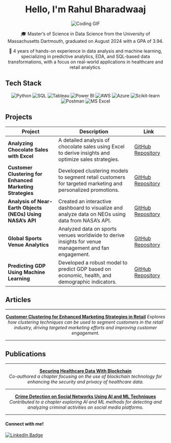 <h1 align="center">
Hello, I'm Rahul Bharadwaaj  
</h1>


<div id="header" align="center">
  <img src="https://media.giphy.com/media/UMyvk17PIo3SiZQWju/giphy.gif" alt="Coding GIF" />

🎓 Master’s of Science in Data Science from the University of Massachusetts Dartmouth, graduated on August 2024 with a GPA of 3.94.

💼 4 years of hands-on experience in data analysis and machine learning, specializing in predictive analytics, EDA, and SQL-based data transformations, with a focus on real-world applications in healthcare and retail analytics.
</div>

##  Tech Stack

<div align="center">
  <img src="https://img.shields.io/badge/Python-3776AB?style=for-the-badge&logo=python&logoColor=white" alt="Python"/>
  <img src="https://img.shields.io/badge/SQL-003B57?style=for-the-badge&logo=postgresql&logoColor=white" alt="SQL"/>
  <img src="https://img.shields.io/badge/Tableau-E97627?style=for-the-badge&logo=tableau&logoColor=white" alt="Tableau"/>
  <img src="https://img.shields.io/badge/Power%20BI-F2C811?style=for-the-badge&logo=powerbi&logoColor=black" alt="Power BI"/>
  <img src="https://img.shields.io/badge/AWS-FF9900?style=for-the-badge&logo=amazonaws&logoColor=white" alt="AWS"/>
  <img src="https://img.shields.io/badge/Azure-0078D4?style=for-the-badge&logo=microsoftazure&logoColor=white" alt="Azure"/>
  <img src="https://img.shields.io/badge/Scikit--Learn-F7931E?style=for-the-badge&logo=scikit-learn&logoColor=white" alt="Scikit-learn"/>
  <img src="https://img.shields.io/badge/Postman-FF6C37?style=for-the-badge&logo=postman&logoColor=white" alt="Postman"/>
  <img src="https://img.shields.io/badge/MS%20Excel-217346?style=for-the-badge&logo=microsoftexcel&logoColor=white" alt="MS Excel"/>
</div>


## Projects

<div align="center">
  
| Project | Description | Link |
|---|---|---|
| **Analyzing Chocolate Sales with Excel** | A detailed analysis of chocolate sales using Excel to derive insights and optimize sales strategies. | [GitHub Repository](https://github.com/rahul-bharadwaaj/Analyzing-Chocolate-Sales-with-Excel) |
| **Customer Clustering for Enhanced Marketing Strategies** | Developed clustering models to segment retail customers for targeted marketing and personalized promotions. | [GitHub Repository](https://github.com/rahul-bharadwaaj/Customer-Clustering-for-Enhanced-Marketing-Strategies-in-Retail-Chain) |
| **Analysis of Near-Earth Objects (NEOs) Using NASA’s API** | Created an interactive dashboard to visualize and analyze data on NEOs using data from NASA’s API. | [GitHub Repository](https://github.com/rahul-bharadwaaj/NEO-Dashboard) |
| **Global Sports Venue Analytics** | Analyzed data on sports venues worldwide to derive insights for venue management and fan engagement. | [GitHub Repository](https://github.com/rahul-bharadwaaj/Sports_Venue_Analytics) |
| **Predicting GDP Using Machine Learning** | Developed a robust model to predict GDP based on economic, health, and demographic indicators. | [GitHub Repository](https://github.com/rahul-bharadwaaj/GDP_Prediction_Project) |

</div>


## Articles

<div align="center">

---

**[Customer Clustering for Enhanced Marketing Strategies in Retail](https://medium.com/@rahulbharadwaaj15/customer-clustering-for-enhanced-marketing-strategies-in-retail-8bf1e813b68c)**
*Explores how clustering techniques can be used to segment customers in the retail industry, driving targeted marketing efforts and improving customer engagement.*

---

</div>


## Publications

<div align="center">

---

**[Securing Healthcare Data With Blockchain](https://www.igi-global.com/chapter/securing-healthcare-data-with-blockchain/298569)**  
*Co-authored a chapter focusing on the use of blockchain technology for enhancing the security and privacy of healthcare data.*

---

**[Crime Detection on Social Networks Using AI and ML Techniques](https://www.igi-global.com/chapter/crime-detection-on-social-networks-using-ai-and-ml-techniques/304208)**  
*Contributed to a chapter exploring AI and ML methods for detecting and analyzing criminal activities on social media platforms.*

---

</div>


#### Connect with me!
<div id="badges">
  <a href="https://www.linkedin.com/in/rahul-bharadwaaj/">
    <img src="https://img.shields.io/badge/LinkedIn-blue?style=for-the-badge&logo=linkedin&logoColor=white" alt="LinkedIn Badge"/>
  </a>
</div>






<!---
rahul-bharadwaaj/rahul-bharadwaaj is a ✨ special ✨ repository because its `README.md` (this file) appears on your GitHub profile.
You can click the Preview link to take a look at your changes.
--->
